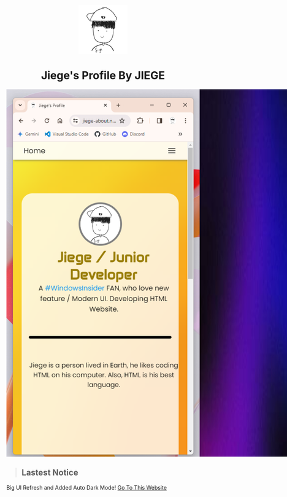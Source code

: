 <p align="center">
  <img width="128" align="center" src="/favicon/android-chrome-512x512.png">
</p>
<h1 align="center">Jiege's Profile By JIEGE</h1>
<div align="center">
  <div style="display: flex; align: flex-start;">
    <img src="/screenshot/readme-image.png">
    <img src="/content/hero_dark.jpg">
  </div>
</div>

> ## Lastest Notice
Big UI Refresh and Added Auto Dark Mode!
[Go To This Website](https://jiege-about.netlify.app)


